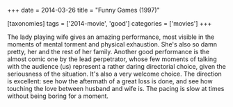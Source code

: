 +++
date = 2014-03-26
title = "Funny Games (1997)"

[taxonomies]
tags = ['2014-movie', 'good']
categories = ['movies']
+++

The lady playing wife gives an amazing performance, most visible in the
moments of mental torment and physical exhaustion. She\'s also so damn
pretty, her and the rest of her family. Another good performance is the
almost comic one by the lead perpetrator, whose few moments of talking
with the audience (us) represent a rather daring directorial choice,
given the seriousness of the situation. It\'s also a very welcome
choice. The direction is excellent: see how the aftermath of a great
loss is done, and see how touching the love between husband and wife is.
The pacing is slow at times without being boring for a moment.
